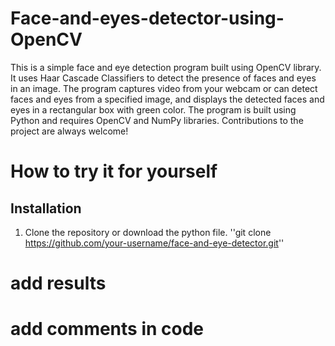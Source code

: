 # Face-and-eyes-detector-using-OpenCV


This is a simple face and eye detection program built using OpenCV library. It uses Haar Cascade Classifiers to detect the presence of faces and eyes in an image. The program captures video from your webcam or can detect faces and eyes from a specified image, and displays the detected faces and eyes in a rectangular box with green color. The program is built using Python and requires OpenCV and NumPy libraries. Contributions to the project are always welcome!


# How to try it for yourself

## Installation
1. Clone the repository or download the python file.
''git clone https://github.com/your-username/face-and-eye-detector.git''



# add results
# add comments in code
